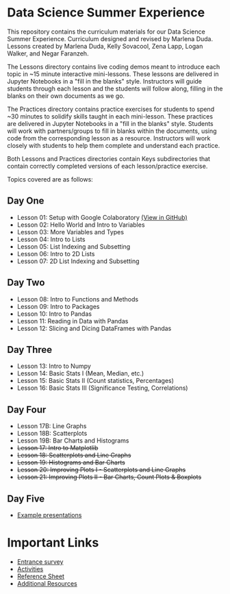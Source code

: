 # Data Science Summer Experience

This repository contains the curriculum materials for our Data Science Summer Experience. Curriculum designed and revised by Marlena Duda. Lessons created by Marlena Duda, Kelly Sovacool, Zena Lapp, Logan Walker, and Negar Faranzeh.

The Lessons directory contains live coding demos meant to introduce each topic in ~15 minute interactive mini-lessons. These lessons are delivered in Jupyter Notebooks in a "fill in the blanks" style. Instructors will guide students through each lesson and the students will follow along, filling in the blanks on their own documents as we go.

The Practices directory contains practice exercises for students to spend ~30 minutes to solidify skills taught in each mini-lesson. These practices are delivered in Jupyter Notebooks in a "fill in the blanks" style. Students will work with partners/groups to fill in blanks within the documents, using code from the corresponding lesson as a resource. Instructors will work closely with students to help them complete and understand each practice.

Both Lessons and Practices directories contain Keys subdirectories that contain correctly completed versions of each lesson/practice exercise.

Topics covered are as follows:

## Day One
  - Lesson 01: Setup with Google Colaboratory [(View in GitHub)](Lessons/Lesson01_Setup.md)
  - Lesson 02: Hello World and Intro to Variables
  - Lesson 03: More Variables and Types
  - Lesson 04: Intro to Lists
  - Lesson 05: List Indexing and Subsetting
  - Lesson 06: Intro to 2D Lists
  - Lesson 07: 2D List Indexing and Subsetting

## Day Two
  - Lesson 08: Intro to Functions and Methods
  - Lesson 09: Intro to Packages
  - Lesson 10: Intro to Pandas
  - Lesson 11: Reading in Data with Pandas
  - Lesson 12: Slicing and Dicing DataFrames with Pandas

## Day Three
  - Lesson 13: Intro to Numpy
  - Lesson 14: Basic Stats I (Mean, Median, etc.)
  - Lesson 15: Basic Stats II (Count statistics, Percentages)
  - Lesson 16: Basic Stats III (Significance Testing, Correlations)

## Day Four
  - Lesson 17B: Line Graphs
  - Lesson 18B: Scatterplots
  - Lesson 19B: Bar Charts and Histograms
  - <del>Lesson 17: Intro to Matplotlib
  - <del>Lesson 18: Scatterplots and Line Graphs
  - <del>Lesson 19: Histograms and Bar Charts
  - <del>Lesson 20: Improving Plots I - Scatterplots and Line Graphs
  - <del>Lesson 21: Improving Plots II - Bar Charts, Count Plots & Boxplots

## Day Five
  - [Example presentations](https://drive.google.com/open?id=1Rn10NGdVKYw5c9LaWQHT5BOJnrapmYbdsoBoHqs2myQ)

# Important Links
- [Entrance survey](https://forms.gle/gXLj62T7bEMFipdv7)
- [Activities](Activities/README.md)
- [Reference Sheet](reference.md)
- [Additional Resources](resources.md)
